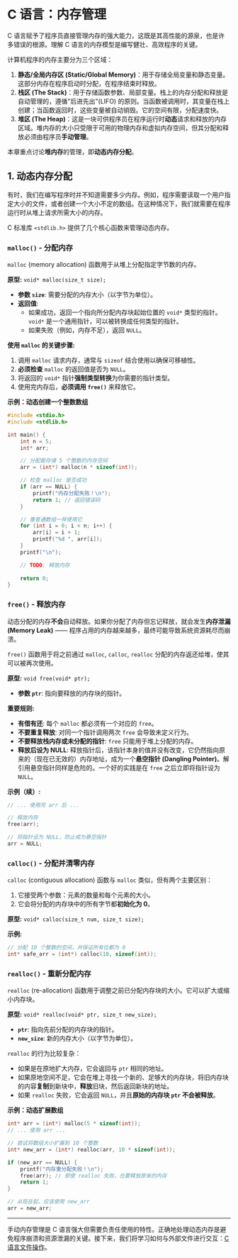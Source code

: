 # C 语言：内存管理

C 语言赋予了程序员直接管理内存的强大能力，这既是其高性能的源泉，也是许多错误的根源。理解 C 语言的内存模型是编写健壮、高效程序的关键。

计算机程序的内存主要分为三个区域：

1.  **静态/全局内存区 (Static/Global Memory)**：用于存储全局变量和静态变量。这部分内存在程序启动时分配，在程序结束时释放。
2.  **栈区 (The Stack)**：用于存储函数参数、局部变量。栈上的内存分配和释放是自动管理的，遵循"后进先出"(LIFO) 的原则。当函数被调用时，其变量在栈上创建；当函数返回时，这些变量被自动销毁。它的空间有限，分配速度快。
3.  **堆区 (The Heap)**：这是一块可供程序员在程序运行时**动态**请求和释放的内存区域。堆内存的大小只受限于可用的物理内存和虚拟内存空间，但其分配和释放必须由程序员**手动管理**。

本章重点讨论**堆内存**的管理，即**动态内存分配**。

## 1. 动态内存分配

有时，我们在编写程序时并不知道需要多少内存。例如，程序需要读取一个用户指定大小的文件，或者创建一个大小不定的数组。在这种情况下，我们就需要在程序运行时从堆上请求所需大小的内存。

C 标准库 `<stdlib.h>` 提供了几个核心函数来管理动态内存。

### `malloc()` - 分配内存

`malloc` (memory allocation) 函数用于从堆上分配指定字节数的内存。

**原型:**
`void* malloc(size_t size);`

- **参数 `size`**: 需要分配的内存大小（以字节为单位）。
- **返回值**:
    - 如果成功，返回一个指向所分配内存块起始位置的 `void*` 类型的指针。`void*` 是一个通用指针，可以被转换成任何类型的指针。
    - 如果失败（例如，内存不足），返回 `NULL`。

**使用 `malloc` 的关键步骤:**
1.  调用 `malloc` 请求内存，通常与 `sizeof` 结合使用以确保可移植性。
2.  **必须检查** `malloc` 的返回值是否为 `NULL`。
3.  将返回的 `void*` 指针**强制类型转换**为你需要的指针类型。
4.  使用完内存后，**必须调用 `free()`** 来释放它。

**示例：动态创建一个整数数组**
```c
#include <stdio.h>
#include <stdlib.h>

int main() {
    int n = 5;
    int* arr;

    // 分配能存储 5 个整数的内存空间
    arr = (int*) malloc(n * sizeof(int));

    // 检查 malloc 是否成功
    if (arr == NULL) {
        printf("内存分配失败！\n");
        return 1; // 返回错误码
    }

    // 像普通数组一样使用它
    for (int i = 0; i < n; i++) {
        arr[i] = i + 1;
        printf("%d ", arr[i]);
    }
    printf("\n");

    // TODO: 释放内存
    
    return 0;
}
```

### `free()` - 释放内存

动态分配的内存**不会**自动释放。如果你分配了内存但忘记释放，就会发生**内存泄漏 (Memory Leak)** —— 程序占用的内存越来越多，最终可能导致系统资源耗尽而崩溃。

`free()` 函数用于将之前通过 `malloc`, `calloc`, `realloc` 分配的内存返还给堆，使其可以被再次使用。

**原型:**
`void free(void* ptr);`

- **参数 `ptr`**: 指向要释放的内存块的指针。

**重要规则:**
- **有借有还**: 每个 `malloc` 都必须有一个对应的 `free`。
- **不要重复释放**: 对同一个指针调用两次 `free` 会导致未定义行为。
- **不要释放栈内存或未分配的指针**: `free` 只能用于堆上分配的内存。
- **释放后设为 NULL**: 释放指针后，该指针本身的值并没有改变，它仍然指向原来的（现在已无效的）内存地址，成为一个**悬空指针 (Dangling Pointer)**。解引用悬空指针同样是危险的。一个好的实践是在 `free` 之后立即将指针设为 `NULL`。

**示例（续）:**
```c
// ... 使用完 arr 后 ...

// 释放内存
free(arr);

// 将指针设为 NULL，防止成为悬空指针
arr = NULL; 
```

### `calloc()` - 分配并清零内存

`calloc` (contiguous allocation) 函数与 `malloc` 类似，但有两个主要区别：
1.  它接受两个参数：元素的数量和每个元素的大小。
2.  它会将分配的内存块中的所有字节都**初始化为 0**。

**原型:**
`void* calloc(size_t num, size_t size);`

**示例:**
```c
// 分配 10 个整数的空间，并保证所有位都为 0
int* safe_arr = (int*) calloc(10, sizeof(int));
```

### `realloc()` - 重新分配内存

`realloc` (re-allocation) 函数用于调整之前已分配内存块的大小。它可以扩大或缩小内存块。

**原型:**
`void* realloc(void* ptr, size_t new_size);`

- **`ptr`**: 指向先前分配的内存块的指针。
- **`new_size`**: 新的内存大小（以字节为单位）。

`realloc` 的行为比较复杂：
- 如果是在原地扩大内存，它会返回与 `ptr` 相同的地址。
- 如果原地空间不足，它会在堆上寻找一个新的、足够大的内存块，将旧内存块的内容**复制**到新块中，**释放**旧块，然后返回新块的地址。
- 如果 `realloc` 失败，它会返回 `NULL`，并且**原始的内存块 `ptr` 不会被释放**。

**示例：动态扩展数组**
```c
int* arr = (int*) malloc(5 * sizeof(int));
// ... 使用 arr ...

// 尝试将数组大小扩展到 10 个整数
int* new_arr = (int*) realloc(arr, 10 * sizeof(int));

if (new_arr == NULL) {
    printf("内存重分配失败！\n");
    free(arr); // 即使 realloc 失败，也要释放原来的内存
    return 1;
}

// 从现在起，应该使用 new_arr
arr = new_arr; 
```

---

手动内存管理是 C 语言强大但需要负责任使用的特性。正确地处理动态内存是避免程序崩溃和资源泄漏的关键。接下来，我们将学习如何与外部文件进行交互：[C 语言文件操作](c-file-io.md)。 